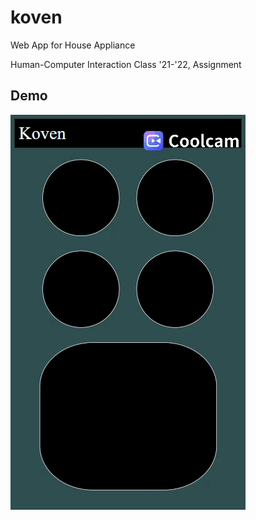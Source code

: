 # koven

Web App for House Appliance

Human-Computer Interaction Class '21-'22, Assignment

## Demo

![demo](/demo.gif)
